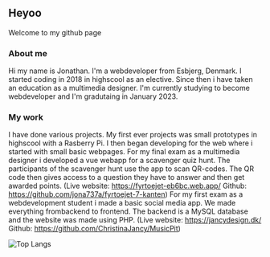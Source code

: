 ## Heyoo
Welcome to my github page

### About me
Hi my name is Jonathan. I'm a webdeveloper from Esbjerg, Denmark. I started coding in 2018 in highscool as an elective. Since then i have taken an education as a multimedia designer. I'm currently studying to become webdeveloper and I'm gradutaing in January 2023. 

### My work
I have done various projects. My first ever projects was small prototypes in highscool with a Rasberry Pi. I then began developing for the web where i started with small basic webpages. 
For my final exam as a multimedia designer i developed a vue webapp for a scavenger quiz hunt. The participants of the scavenger hunt use the app to scan QR-codes. The QR code then gives access to a question they have to answer and then get awarded points. (Live website: https://fyrtoejet-eb6bc.web.app/ Github: https://github.com/jona737a/fyrtoejet-7-kanten)
For my first exam as a webdevelopment student i made a basic social media app. We made everything frombackend to frontend. The backend is a MySQL database and the website was made using PHP. (Live website: https://jancydesign.dk/ Github: https://github.com/ChristinaJancy/MusicPit)

![Top Langs](https://github-readme-stats.vercel.app/api/top-langs/?username=jona737a&theme=tokyonight)

